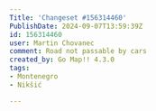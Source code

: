 ```yaml
---
Title: 'Changeset #156314460'
PublishDate: 2024-09-07T13:59:39Z
id: 156314460
user: Martin Chovanec
comment: Road not passable by cars
created_by: Go Map!! 4.3.0
tags:
- Montenegro
- Nikšić

---
```

